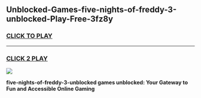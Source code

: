 
## Unblocked-Games-five-nights-of-freddy-3-unblocked-Play-Free-3fz8y
<h3>
<a href="https://premium76.site?title=five-nights-of-freddy-3-unblocked&ref=20M">CLICK TO PLAY</a></h3>
<hr>

<h3>
<a href="https://premium76.site?title=five-nights-of-freddy-3-unblocked&ref=20M">CLICK 2 PLAY</a>
  
</h3>

<a href="https://premium76.site?title=five-nights-of-freddy-3-unblocked&ref=19M"><img src="https://clearcache.store/games.png"></a>


**five-nights-of-freddy-3-unblocked games unblocked: Your Gateway to Fun and Accessible Online Gaming**
